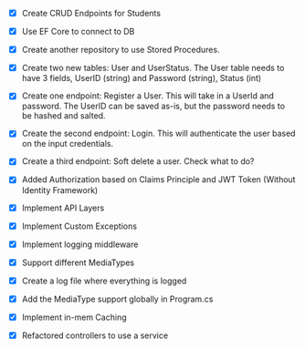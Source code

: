 - [x] Create CRUD Endpoints for Students
- [x] Use EF Core to connect to DB
- [x] Create another repository to use Stored Procedures.

- [x] Create two new tables: User and UserStatus. The User table needs to have 3 fields, UserID (string) and Password (string), Status (int)
- [x] Create one endpoint: Register a User. This will take in a UserId and password. The UserID can be saved as-is, but the password needs to be hashed and salted.
- [x] Create the second endpoint: Login. This will authenticate the user based on the input credentials.
- [x] Create a third endpoint: Soft delete a user. Check what to do?

- [x] Added Authorization based on Claims Principle and JWT Token (Without Identity Framework)

- [x] Implement API Layers
- [x] Implement Custom Exceptions
- [x] Implement logging middleware
- [x] Support different MediaTypes

- [x] Create a log file where everything is logged
- [x] Add the MediaType support globally in Program.cs

- [x] Implement in-mem Caching
- [x] Refactored controllers to use a service

